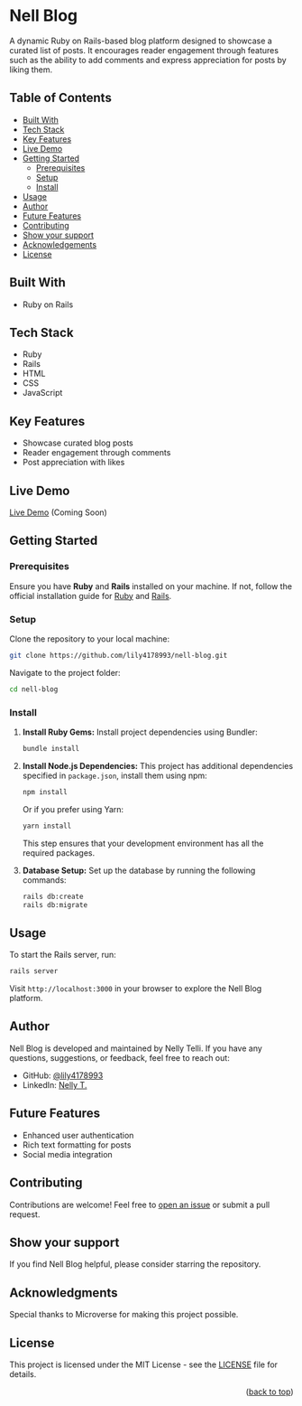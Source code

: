 # Nell Blog <a name="readme-top"></a>

A dynamic Ruby on Rails-based blog platform designed to showcase a curated list of posts. It encourages reader engagement through features such as the ability to add comments and express appreciation for posts by liking them.

## Table of Contents

- [Built With](#built-with)
- [Tech Stack](#tech-stack)
- [Key Features](#key-features)
- [Live Demo](#live-demo)
- [Getting Started](#getting-started)
  - [Prerequisites](#prerequisites)
  - [Setup](#setup)
  - [Install](#install)
- [Usage](#usage)
- [Author](#author)
- [Future Features](#future-features)
- [Contributing](#contributing)
- [Show your support](#show-your-support)
- [Acknowledgements](#acknowledgements)
- [License](#license)

## **Built With** <a name="built-with"></a>

- Ruby on Rails

## **Tech Stack**  <a name="tech-stack"></a>

- Ruby
- Rails
- HTML
- CSS
- JavaScript

## **Key Features**  <a name="key-features"></a>

- Showcase curated blog posts
- Reader engagement through comments
- Post appreciation with likes

## **Live Demo**<a name="live-demo"></a>

[Live Demo](#) (Coming Soon)

## **Getting Started**<a name="getting-started"></a>

### **Prerequisites**  <a name="prerequisites"></a>

Ensure you have **Ruby** and **Rails** installed on your machine. If not, follow the official installation guide for [Ruby](https://www.ruby-lang.org/en/documentation/installation/) and [Rails](https://guides.rubyonrails.org/getting_started.html#installing-rails).

### **Setup** <a name="setup"></a>

Clone the repository to your local machine:

  ```bash
  git clone https://github.com/lily4178993/nell-blog.git
  ```

Navigate to the project folder:

  ```bash
  cd nell-blog
  ```

### **Install**<a name="install"></a>

1. **Install Ruby Gems:**
  Install project dependencies using Bundler:
    ```bash
    bundle install
    ```

2. **Install Node.js Dependencies:**
  This project has additional dependencies specified in `package.json`, install them using npm:
    ```bash
    npm install
    ```

    Or if you prefer using Yarn:
    ```bash
    yarn install
    ```
    This step ensures that your development environment has all the required packages.

3. **Database Setup:**
  Set up the database by running the following commands:
    ```bash
    rails db:create
    rails db:migrate
    ```

## **Usage**<a name="usage"></a>

To start the Rails server, run:
  ```bash
  rails server
  ```
Visit `http://localhost:3000` in your browser to explore the Nell Blog platform.

## **Author** <a name="author"></a>

Nell Blog is developed and maintained by Nelly Telli. If you have any questions, suggestions, or feedback, feel free to reach out:

- GitHub: [@lily4178993](https://github.com/lily4178993)
- LinkedIn: [Nelly T.](https://www.linkedin.com/in/nellytelli/)

## **Future Features** <a name="future-features"></a>

- Enhanced user authentication
- Rich text formatting for posts
- Social media integration

## **Contributing** <a name="contributing"></a>

Contributions are welcome! Feel free to [open an issue](https://github.com/rmiyoyo/catalogue-of-my-things/issues) or submit a pull request.

## **Show your support** <a name="support"></a>

If you find Nell Blog helpful, please consider starring the repository.

## **Acknowledgments** <a name="acknowledgements"></a>

Special thanks to Microverse for making this project possible.  

## **License** <a name="license"></a>

This project is licensed under the MIT License - see the [LICENSE](./LICENSE) file for details.

<p align="right">(<a href="#readme-top">back to top</a>)</p>